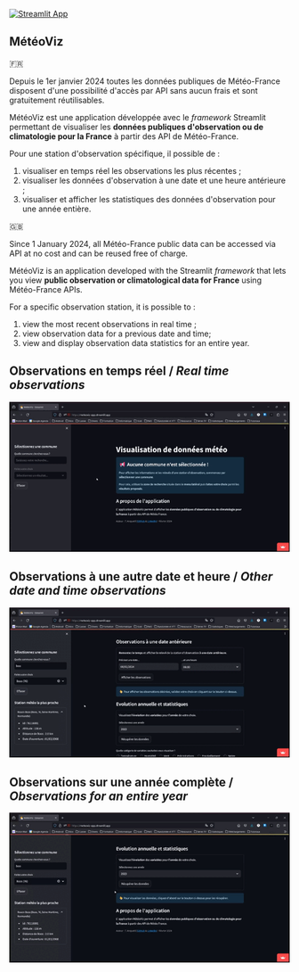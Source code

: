 [![Streamlit App](https://static.streamlit.io/badges/streamlit_badge_black_white.svg)](https://meteoviz-app.streamlit.app/)
## MétéoViz

:fr:

Depuis le 1er janvier 2024 toutes les données publiques de Météo-France disposent d'une possibilité d'accès par API sans aucun frais et sont gratuitement réutilisables.

MétéoViz est une application développée avec le *framework* Streamlit permettant de visualiser les **données publiques d'observation ou de climatologie pour la France** à partir des API de Météo-France.

Pour une station d'observation spécifique, il possible de :
1. visualiser en temps réel les observations les plus récentes ;
1. visualiser les données d'observation à une date et une heure antérieure ;
1. visualiser et afficher les statistiques des données d'observation pour une année entière.

:uk:

Since 1 January 2024, all Météo-France public data can be accessed via API at no cost and can be reused free of charge.

MétéoViz is an application developed with the Streamlit *framework* that lets you view **public observation or climatological data for France** using Météo-France APIs.

For a specific observation station, it is possible to :
1. view the most recent observations in real time ;
1. view observation data for a previous date and time;
1. view and display observation data statistics for an entire year.

## Observations en temps réel / *Real time observations*

![demo-01](./images/demo-01.gif)

## Observations à une autre date et heure / *Other date and time observations*

![demo-02](./images/demo-02.gif)

## Observations sur une année complète / *Observations for an entire year*

![demo-03](./images/demo-03.gif)
